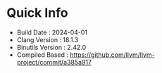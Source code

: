 # Quick Info
* Build Date : 2024-04-01
* Clang Version : 18.1.3
* Binutils Version : 2.42.0
* Compiled Based : https://github.com/llvm/llvm-project/commit/a385a917
